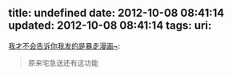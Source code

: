 title: undefined
date: 2012-10-08 08:41:14
updated: 2012-10-08 08:41:14
tags: 
uri: 
---

[我才不会告诉你我发的是暴走漫画~](http://mengmengbaozoumanhua.com/post/2012-10-06/40040095776):

> 原来宅急送还有这功能

<!--![](./images/2012/10/B7DBCDE9787D295465C11DDCA2FC4C11.png)-->